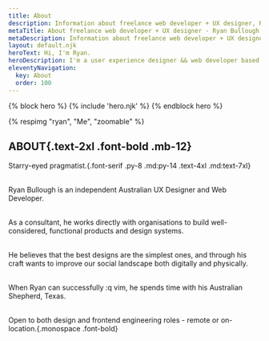 ```yaml
---
title: About
description: Information about freelance web developer + UX designer, Ryan Bullough
metaTitle: About freelance web developer + UX designer - Ryan Bullough
metaDescription: Information about freelance web developer + UX designer, Ryan Bullough.
layout: default.njk
heroText: Hi, I'm Ryan.
heroDescription: I'm a user experience designer && web developer based in Brisbane, Australia.
eleventyNavigation:
  key: About
  order: 100
---
```

{% block hero %}
  {% include 'hero.njk' %}
{% endblock hero %}

<section class="grid grid-cols-1 sm:grid-cols-2 max-w-screen-xl m-auto px-5 gap-6 w-m">

<div class="bl h-max w-fit mx-auto">
{% respimg "ryan", "Me", "zoomable" %}
</div>

<div class="">

# ABOUT{.text-2xl .font-bold .mb-12}

Starry-eyed pragmatist.{.font-serif .py-8 .md:py-14 .text-4xl .md:text-7xl}

<br>Ryan Bullough is an independent Australian UX Designer and Web Developer.

<br>As a consultant, he works directly with organisations to build well-considered, functional products and design systems.

<br>He believes that the best designs are the simplest ones, and through his craft wants to improve our social landscape both digitally and physically.

<br>When Ryan can successfully :q vim, he spends time with his Australian Shepherd, Texas.

<br>Open to both design and frontend engineering roles - remote or on-location.{.monospace .font-bold}

</div>

</section>
